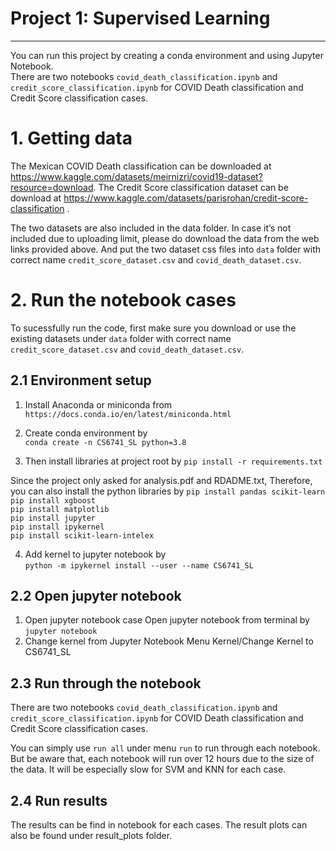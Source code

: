 # Project 1: Supervised Learning

__________________________________________________________

You can run this project by creating a conda environment and using Jupyter Notebook.  
There are two notebooks `covid_death_classification.ipynb` and `credit_score_classification.ipynb` for COVID Death classification and Credit Score classification cases.

# 1. Getting data
The Mexican COVID Death classification can be downloaded at https://www.kaggle.com/datasets/meirnizri/covid19-dataset?resource=download. The Credit Score classification dataset can be download at https://www.kaggle.com/datasets/parisrohan/credit-score-classification .  
  
The two datasets are also included in the data folder. In case it’s not included due to uploading limit, please do download the data from the web links provided above. And put the two dataset css files into `data` folder with correct name `credit_score_dataset.csv` and `covid_death_dataset.csv`. 

# 2. Run the notebook cases
To sucessfully run the code, first make sure you download or use the existing datasets under `data` folder with correct name `credit_score_dataset.csv` and `covid_death_dataset.csv`. 
 
## 2.1 Environment setup
1) Install Anaconda or miniconda from  
`https://docs.conda.io/en/latest/miniconda.html` 

2) Create conda environment by  
`conda create -n CS6741_SL python=3.8`
3) Then install libraries at project root by 
`pip install -r requirements.txt`  

Since the project only asked for analysis.pdf and RDADME.txt, Therefore, you can also install the python libraries by
`pip install pandas scikit-learn`  
`pip install xgboost`  
`pip install matplotlib`  
`pip install jupyter`   
`pip install ipykernel`   
`pip install scikit-learn-intelex`  

4) Add kernel to jupyter notebook by  
`python -m ipykernel install --user --name CS6741_SL`

## 2.2 Open jupyter notebook
1) Open jupyter notebook case
Open jupyter notebook from terminal by
`jupyter notebook`
2) Change kernel from Jupyter Notebook Menu Kernel/Change Kernel to CS6741_SL

## 2.3 Run through the notebook
There are two notebooks `covid_death_classification.ipynb` and `credit_score_classification.ipynb` for COVID Death classification and Credit Score classification cases.

You can simply use `run all` under menu `run` to run through each notebook. But be aware that, each notebook will run over 12 hours due to the size of the data. It will be especially slow for SVM and KNN for each case.
  
## 2.4 Run results
The results can be find in notebook for each cases. The result plots can also be found under result_plots folder. 


